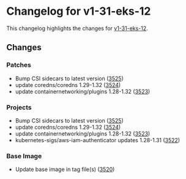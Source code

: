 # Changelog for v1-31-eks-12

This changelog highlights the changes for [v1-31-eks-12](https://github.com/aws/eks-distro/tree/v1-31-eks-12).

## Changes

### Patches
* Bump CSI sidecars to latest version ([3525](https://github.com/aws/eks-distro/pull/3525))
* update coredns/coredns 1.29-1.32 ([3524](https://github.com/aws/eks-distro/pull/3524))
* update containernetworking/plugins 1.28-1.32 ([3523](https://github.com/aws/eks-distro/pull/3523))

### Projects
* Bump CSI sidecars to latest version ([3525](https://github.com/aws/eks-distro/pull/3525))
* update coredns/coredns 1.29-1.32 ([3524](https://github.com/aws/eks-distro/pull/3524))
* update containernetworking/plugins 1.28-1.32 ([3523](https://github.com/aws/eks-distro/pull/3523))
* kubernetes-sigs/aws-iam-authenticator updates 1.28-1.31 ([3522](https://github.com/aws/eks-distro/pull/3522))

### Base Image
* Update base image in tag file(s) ([3520](https://github.com/aws/eks-distro/pull/3520))

